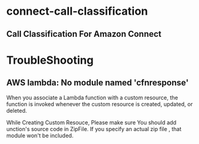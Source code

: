 # connect-call-classification
## Call Classification For Amazon Connect

# TroubleShooting

## AWS lambda: No module named 'cfnresponse'

When you associate a Lambda function with a custom resource, the function is invoked whenever the custom resource is created, updated, or deleted.

While Creating Custom Resouce, Please make sure You should add unction's source code in ZipFile. If you specify an actual zip file , that module won't be included.




